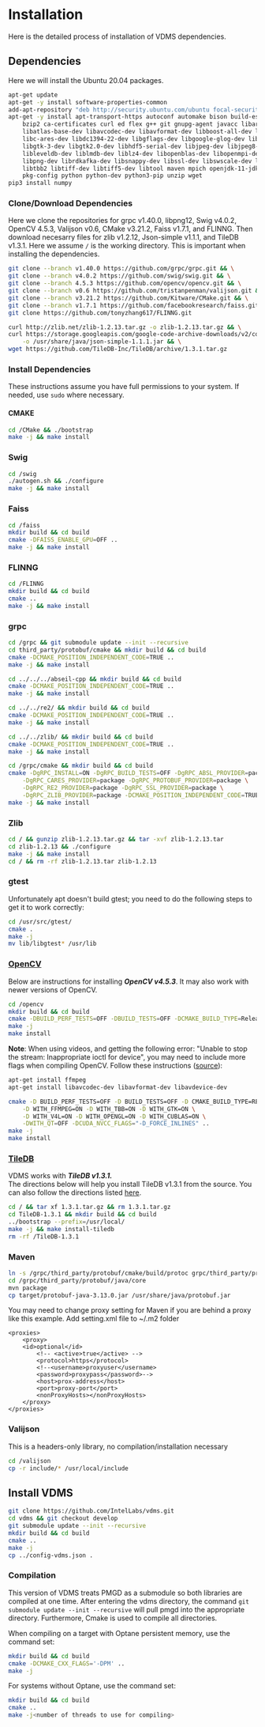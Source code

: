 # Installation
Here is the detailed process of installation of VDMS dependencies.

## Dependencies
Here we will install the Ubuntu 20.04 packages.
```bash
apt-get update
apt-get -y install software-properties-common
add-apt-repository "deb http://security.ubuntu.com/ubuntu focal-security main"
apt-get -y install apt-transport-https autoconf automake bison build-essential \
    bzip2 ca-certificates curl ed flex g++ git gnupg-agent javacc libarchive-tools \
    libatlas-base-dev libavcodec-dev libavformat-dev libboost-all-dev libbz2-dev \
    libc-ares-dev libdc1394-22-dev libgflags-dev libgoogle-glog-dev libgtest-dev \
    libgtk-3-dev libgtk2.0-dev libhdf5-serial-dev libjpeg-dev libjpeg8-dev libjsoncpp-dev \
    libleveldb-dev liblmdb-dev liblz4-dev libopenblas-dev libopenmpi-dev \
    libpng-dev librdkafka-dev libsnappy-dev libssl-dev libswscale-dev libtbb-dev \
    libtbb2 libtiff-dev libtiff5-dev libtool maven mpich openjdk-11-jdk-headless \
    pkg-config python python-dev python3-pip unzip wget
pip3 install numpy
```
### Clone/Download Dependencies
Here we clone the repositories for grpc v1.40.0, libpng12, Swig v4.0.2, OpenCV 4.5.3, Valijson v0.6, CMake v3.21.2, Faiss v1.7.1, and FLINNG. Then download necesarry files for zlib v1.2.12, Json-simple v1.1.1, and TileDB v1.3.1.
Here we assume `/` is the working directory. This is important when installing the dependencies.
```bash
git clone --branch v1.40.0 https://github.com/grpc/grpc.git && \
git clone --branch v4.0.2 https://github.com/swig/swig.git && \
git clone --branch 4.5.3 https://github.com/opencv/opencv.git && \
git clone --branch v0.6 https://github.com/tristanpenman/valijson.git && \
git clone --branch v3.21.2 https://github.com/Kitware/CMake.git && \
git clone --branch v1.7.1 https://github.com/facebookresearch/faiss.git && \
git clone https://github.com/tonyzhang617/FLINNG.git

curl http://zlib.net/zlib-1.2.13.tar.gz -o zlib-1.2.13.tar.gz && \
curl https://storage.googleapis.com/google-code-archive-downloads/v2/code.google.com/json-simple/json-simple-1.1.1.jar \
    -o /usr/share/java/json-simple-1.1.1.jar && \
wget https://github.com/TileDB-Inc/TileDB/archive/1.3.1.tar.gz
```

### Install Dependencies
These instructions assume you have full permissions to your system.
If needed, use `sudo` where necessary.
#### CMAKE
```bash
cd /CMake && ./bootstrap
make -j && make install
```

### Swig
```bash
cd /swig
./autogen.sh && ./configure
make -j && make install
```

### Faiss
```bash
cd /faiss
mkdir build && cd build
cmake -DFAISS_ENABLE_GPU=OFF ..
make -j && make install
```

### FLINNG
```bash
cd /FLINNG
mkdir build && cd build
cmake ..
make -j && make install
```

### grpc
```bash
cd /grpc && git submodule update --init --recursive
cd third_party/protobuf/cmake && mkdir build && cd build
cmake -DCMAKE_POSITION_INDEPENDENT_CODE=TRUE ..
make -j && make install

cd ../../../abseil-cpp && mkdir build && cd build
cmake -DCMAKE_POSITION_INDEPENDENT_CODE=TRUE ..
make -j && make install

cd ../../re2/ && mkdir build && cd build
cmake -DCMAKE_POSITION_INDEPENDENT_CODE=TRUE ..
make -j && make install

cd ../../zlib/ && mkdir build && cd build
cmake -DCMAKE_POSITION_INDEPENDENT_CODE=TRUE ..
make -j && make install

cd /grpc/cmake && mkdir build && cd build
cmake -DgRPC_INSTALL=ON -DgRPC_BUILD_TESTS=OFF -DgRPC_ABSL_PROVIDER=package \
    -DgRPC_CARES_PROVIDER=package -DgRPC_PROTOBUF_PROVIDER=package \
    -DgRPC_RE2_PROVIDER=package -DgRPC_SSL_PROVIDER=package \
    -DgRPC_ZLIB_PROVIDER=package -DCMAKE_POSITION_INDEPENDENT_CODE=TRUE ../..
make -j && make install
```

### Zlib
```bash
cd / && gunzip zlib-1.2.13.tar.gz && tar -xvf zlib-1.2.13.tar
cd zlib-1.2.13 && ./configure
make -j && make install
cd / && rm -rf zlib-1.2.13.tar zlib-1.2.13
```

### gtest
Unfortunately apt doesn't build gtest;
you need to do the following steps to get it to work correctly:
```bash
cd /usr/src/gtest/
cmake .
make -j
mv lib/libgtest* /usr/lib
```

### [OpenCV](https://opencv.org/)

Below are instructions for installing ***OpenCV v4.5.3***. It may also work with newer versions of OpenCV.
```bash
cd /opencv
mkdir build && cd build
cmake -DBUILD_PERF_TESTS=OFF -DBUILD_TESTS=OFF -DCMAKE_BUILD_TYPE=Release -DCMAKE_INSTALL_PREFIX=/usr/local ..
make -j
make install
```

**Note**: When using videos, and getting the following error: "Unable to stop the stream: Inappropriate ioctl for device", you may need to include more flags when compiling OpenCV. Follow these instructions ([source](https://stackoverflow.com/questions/41200201/opencv-unable-to-stop-the-stream-inappropriate-ioctl-for-device)):
```bash
apt-get install ffmpeg
apt-get install libavcodec-dev libavformat-dev libavdevice-dev

cmake -D BUILD_PERF_TESTS=OFF -D BUILD_TESTS=OFF -D CMAKE_BUILD_TYPE=RELEASE -D CMAKE_INSTALL_PREFIX=/usr/local \
    -D WITH_FFMPEG=ON -D WITH_TBB=ON -D WITH_GTK=ON \
    -D WITH_V4L=ON -D WITH_OPENGL=ON -D WITH_CUBLAS=ON \
    -DWITH_QT=OFF -DCUDA_NVCC_FLAGS="-D_FORCE_INLINES" ..
make -j
make install
```

### [TileDB](https://tiledb.io/)
VDMS works with ***TileDB v1.3.1.***<br>
The directions below will help you install TileDB v1.3.1 from the source.
You can also follow the directions listed
[here](https://docs.tiledb.io/en/latest/installation.html).
```bash
cd / && tar xf 1.3.1.tar.gz && rm 1.3.1.tar.gz
cd TileDB-1.3.1 && mkdir build && cd build
../bootstrap --prefix=/usr/local/
make -j && make install-tiledb
rm -rf /TileDB-1.3.1
```

### Maven
```bash
ln -s /grpc/third_party/protobuf/cmake/build/protoc grpc/third_party/protobuf/src/protoc
cd /grpc/third_party/protobuf/java/core
mvn package
cp target/protobuf-java-3.13.0.jar /usr/share/java/protobuf.jar
```

You may need to change proxy setting for Maven if you are behind a proxy like this example.
Add setting.xml file to ~/.m2 folder
```
<proxies>
    <proxy>
    <id>optional</id>
        <!-- <active>true</active> -->
        <protocol>https</protocol>
        <!--<username>proxyuser</username>
        <password>proxypass</password>-->
        <host>prox-address</host>
        <port>proxy-port</port>
        <nonProxyHosts></nonProxyHosts>
    </proxy>
</proxies>
```

### Valijson
This is a headers-only library, no compilation/installation necessary
```bash
cd /valijson
cp -r include/* /usr/local/include
```

## Install VDMS
```bash
git clone https://github.com/IntelLabs/vdms.git
cd vdms && git checkout develop
git submodule update --init --recursive
mkdir build && cd build
cmake ..
make -j
cp ../config-vdms.json .
```


### Compilation
This version of VDMS treats PMGD as a submodule so both libraries are compiled at one time. After entering the vdms directory, the command `git submodule update --init --recursive` will pull pmgd into the appropriate directory. Furthermore, Cmake is used to compile all directories.

When compiling on a target with Optane persistent memory, use the command set:
```bash
mkdir build && cd build
cmake -DCMAKE_CXX_FLAGS='-DPM' ..
make -j
```

For systems without Optane, use the command set:
```bash
mkdir build && cd build
cmake ..
make -j<number of threads to use for compiling>
```
